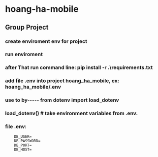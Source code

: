 # hoang-ha-mobile


## Group Project 

### create enviroment env for project
### run enviroment
### after That run command line: pip install -r .\requirements.txt

### add file .env into project hoang_ha_mobile, ex: hoang_ha_mobile/.env
### use to by----- from dotenv import load_dotenv
### load_dotenv()  # take environment variables from .env.
### file .env:
        DB_USER=
        DB_PASSWORD=
        DB_PORT=
        DB_HOST=